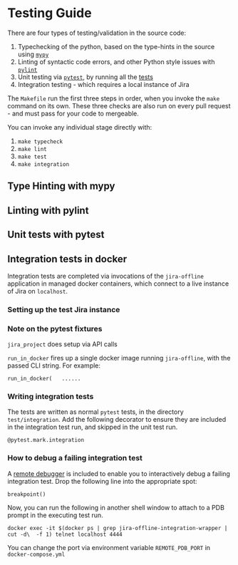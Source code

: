 Testing Guide
=============

There are four types of testing/validation in the source code:

 1. Typechecking of the python, based on the type-hints in the source using [`mypy`](http://mypy-lang.org)
 2. Linting of syntactic code errors, and other Python style issues with [`pylint`](http://pylint.org)
 3. Unit testing via [`pytest`](https://docs.pytest.org/en/latest), by running all the [tests](./tests)
 4. Integration testing - which requires a local instance of Jira

The `Makefile` run the first three steps in order, when you invoke the `make` command on its own.
These three checks are also run on every pull request - and must pass for your code to mergeable.

You can invoke any individual stage directly with:

 1. `make typecheck`
 2. `make lint`
 3. `make test`
 4. `make integration`


Type Hinting with mypy
----------------------


Linting with pylint
-------------------


Unit tests with pytest
----------------------


Integration tests in docker
---------------------------

Integration tests are completed via invocations of the `jira-offline` application in managed docker
containers, which connect to a live instance of Jira on `localhost`.


### Setting up the test Jira instance


### Note on the pytest fixtures

`jira_project` does setup via API calls

`run_in_docker` fires up a single docker image running `jira-offline`, with the passed CLI string.
For example:

```
run_in_docker(   ......
```


### Writing integration tests

The tests are written as normal `pytest` tests, in the directory `test/integration`. Add the following
decorator to ensure they are included in the integration test run, and skipped in the unit test run.

```
@pytest.mark.integration
```


### How to debug a failing integration test

A [remote debugger](https://github.com/ionelmc/python-remote-pdb) is included to enable you to
interactively debug a failing integration test. Drop the following line into the appropriate spot:

```
breakpoint()
```

Now, you can run the following in another shell window to attach to a PDB prompt in the executing
test run.


```
docker exec -it $(docker ps | grep jira-offline-integration-wrapper | cut -d\  -f 1) telnet localhost 4444
```

You can change the port via environment variable `REMOTE_PDB_PORT` in `docker-compose.yml`
